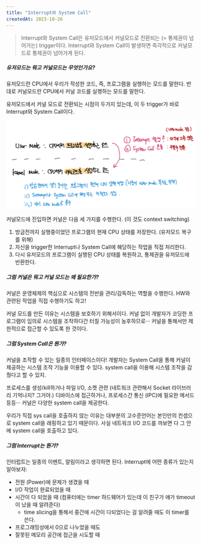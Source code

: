 ```yaml
---
title: "Interrupt와 System Call"
createdAt: 2023-10-26
---
```


> Interrupt와 System Call은 유저모드에서 커널모드로 전환되는 (= 통제권이 넘어가는) trigger이다. Interrupt와 System Call이 발생하면 즉각적으로 커널모드로 통제권이 넘어가게 된다.

##### 유저모드는 뭐고 커널모드는 무엇인가요?

유저모드란 CPU에서 우리가 작성한 코드, 즉, 프로그램을 실행하는 모드를 말한다. 반대로 커널모드란 CPU에서 커널 코드를 실행하는 모드를 말한다. 

유저모드에서 커널 모드로 전환되는 시점이 두가지 있는데, 이 두 trigger가 바로 Interrupt와 System Call이다.

![image-20231026164751941](./imgs/image-20231026164751941.png)

커널모드에 진입하면 커널은 다음 세 가지를 수행한다. (이 것도 context switching)

1. 방금전까지 실행중이었던 프로그램의 현재 CPU 상태를 저장한다. (유저모드 복구를 위해)
2. 자신을 trigger한 Interrupt나 System Call에 해당하는 작업을 직접 처리한다.
3. 다시 유저모드의 프로그램이 실행된 CPU 상태를 복원하고, 통제권을 유저모드에 반환한다.



##### 그럼 커널은 뭐고 커널 모드는 왜 필요한가?

커널은 운영체제의 핵심으로 시스템의 전반을 관리/감독하는 역할을 수행한다. HW와 관련된 작업을 직접 수행하기도 하고! 

커널 모드를 만든 이유는 시스템을 보호하기 위해서이다. 커널 없이 개발자가 코딩한 프로그램이 임의로 시스템을 조작하다간 터질 가능성이 농후하므로··· 커널을 통해서만 제한적으로 접근할 수 있도록 한 것이다. 

##### 그럼 System Call은 뭔가?

커널을 조작할 수 있는 일종의 인터페이스이다! 개발자는 System Call을 통해 커널이 제공하는 시스템 조작 기능을 이용할 수 있다. system call을 이용해 시스템 조작을 감췄다고 할 수 있지.

프로세스를 생성/kill하거나 파일 I/O, 소켓 관련 (네트워크 관련해서 Socket 라이브러리 기억나지? 그거야.) 디바이스에 접근하거나, 프로세스간 통신 (IPC)에 필요한 메서드 등등··· 커널은 다양한 system call을 제공한다.

우리가 직접 sys call을 호출하지 않는 이유는 대부분의 고수준언어는 본인만의 컨셉으로 system call을 래핑하고 있기 때문이다. 사실 네트워크 I/O 코드를 까보면 다 그 안에 system call을 호출하고 있다.

##### 그럼 Interrupt는 뭔가?

인터럽트는 일종의 이벤트, 알림이라고 생각하면 된다. Interrupt에 어떤 종류가 있는지 알아보자:

- 전원 (Power)에 문제가 생겼을 때
- I/O 작업이 완료되었을 때
- 시간이 다 되었을 때 (컴퓨터에는 timer 하드웨어가 있는데 이 친구가 얘가 timeout이 났을 때 알려준다)
  - time slicing을 통해서 중간에 시간이 다되었다는 걸 알려줄 때도 이 timer를 쓴다.
- 프로그래밍상에서 0으로 나누었을 때도  
- 잘못된 메모리 공간에 접근을 시도할 때

